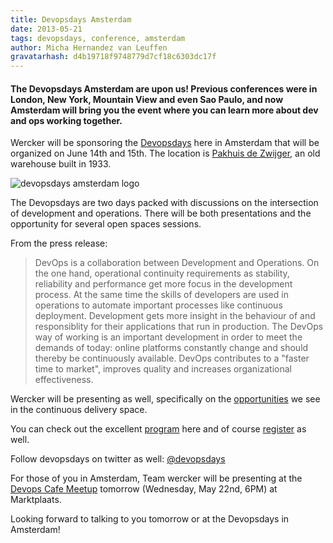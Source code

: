 ```yaml
---
title: Devopsdays Amsterdam
date: 2013-05-21
tags: devopsdays, conference, amsterdam
author: Micha Hernandez van Leuffen
gravatarhash: d4b19718f9748779d7cf18c6303dc17f
---
```


<h4 class="subheader">
The Devopsdays Amsterdam are upon us! Previous conferences were in London, New York, Mountain View and even Sao Paulo, and now Amsterdam will bring you the event where you can learn more about dev and ops working together.
</h4>

Wercker will be sponsoring the [Devopsdays](http://devopsdays.org/events/2013-amsterdam/) here in Amsterdam that will be organized on June 14th and 15th. The location is [Pakhuis de Zwijger](http://www.dezwijger.nl/), an old warehouse built in 1933.

![devopsdays amsterdam logo](http://f.cl.ly/items/0S072c1W0u3V3Z1f3v0v/dod-amsterdam.png)

The Devopsdays are two days packed with discussions on the intersection of development and operations. There will be both presentations and the opportunity for several open spaces sessions.

From the press release:

>DevOps is a collaboration between Development and Operations. On the one hand, operational continuity requirements as stability, reliability and performance get more focus in the development process. At the same time the skills of developers are used in operations to automate important processes like continuous deployment. Development gets more insight in the behaviour of and responsiblity for their applications that run in production. The DevOps way of working is an important development in order to meet the demands of today: online platforms constantly change and should thereby be continuously available. DevOps contributes to a "faster time to market", improves quality and increases organizational effectiveness.

Wercker will be presenting as well, specifically on the [opportunities](http://devopsdays.org/events/2013-amsterdam/proposals/MichaHernandezvanLeuffen_MovingBeyondRedAndGreen/) we see in the continuous delivery space.

You can check out the excellent [program](http://devopsdays.org/events/2013-amsterdam/program/) here and of course [register](http://devopsdays.org/events/2013-amsterdam/registration/) as well.

Follow devopsdays on twitter as well: [@devopsdays](https://twitter.com/devopsdays)

For those of you in Amsterdam, Team wercker will be presenting at the [Devops Cafe Meetup](http://www.meetup.com/DevOpsAmsterdam/events/113001842/) tomorrow (Wednesday, May 22nd, 6PM) at Marktplaats.

Looking forward to talking to you tomorrow or at the Devopsdays in Amsterdam!